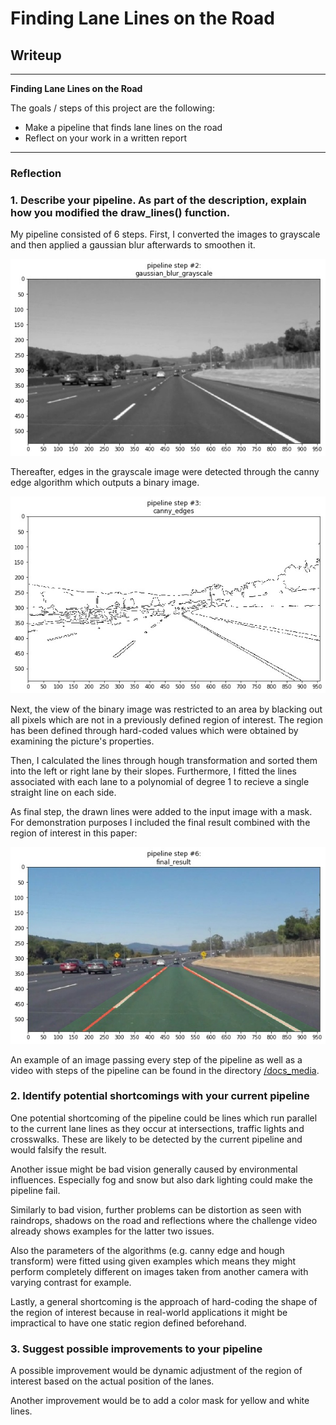 # **Finding Lane Lines on the Road** 

## Writeup 

---

**Finding Lane Lines on the Road**

The goals / steps of this project are the following:
* Make a pipeline that finds lane lines on the road
* Reflect on your work in a written report


[//]: # (Image References)

[pipeline2]: docs_media/pipeline_2_gaussian_blur_grayscale.jpg "Blurred grayscale image"
[pipeline3]: docs_media/pipeline_3_canny_edges.jpg "Image with canny edges"
[pipeline6]: docs_media/pipeline_6_final_result.jpg "Result with lanes and region of interest"

---

### Reflection

### 1. Describe your pipeline. As part of the description, explain how you modified the draw_lines() function.

My pipeline consisted of 6 steps. First, I converted the images to grayscale and then applied a gaussian blur afterwards 
to smoothen it.

![Blurred grayscale image][pipeline2]

Thereafter, edges in the grayscale image were detected through the canny edge algorithm which outputs a binary image. 

![Image with canny edges][pipeline3]

Next, the view of the binary image was restricted to an area by blacking out all pixels which are not in a previously 
defined region of interest. The region has been defined through hard-coded values which were obtained by examining the 
picture's properties.

Then, I calculated the lines through hough transformation and sorted them into the left or right lane by their slopes. 
Furthermore, I fitted the lines associated with each lane to a polynomial of degree 1 to recieve a single straight line
on each side.

As final step, the drawn lines were added to the input image with a mask. For demonstration purposes I included the 
final result combined with the region of interest in this paper:

![Result with lanes and region of interest][pipeline6]

An example of an image passing every step of the pipeline as well as a video with steps of the pipeline can be found 
in the directory [/docs_media](/docs_media).


### 2. Identify potential shortcomings with your current pipeline

One potential shortcoming of the pipeline could be lines which run parallel to the current lane lines as they occur at 
intersections, traffic lights and crosswalks. These are likely to be detected by the current pipeline and would falsify 
the result.

Another issue might be bad vision generally caused by environmental influences. Especially fog and snow but also dark 
lighting could make the pipeline fail.

Similarly to bad vision, further problems can be distortion as seen with raindrops, shadows on the road and reflections
where the challenge video already shows examples for the latter two issues.

Also the parameters of the algorithms (e.g. canny edge and hough transform) were fitted using given examples which
means they might perform completely different on images taken from another camera with varying contrast for example.

Lastly, a general shortcoming is the approach of hard-coding the shape of the region of interest because in real-world
applications it might be impractical to have one static region defined beforehand.


### 3. Suggest possible improvements to your pipeline

A possible improvement would be dynamic adjustment of the region of interest based on the actual position of the lanes.

Another improvement would be to add a color mask for yellow and white lines.
